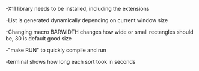 -X11 library needs to be installed, including the extensions

-List is generated dynamically depending on current window size

-Changing macro BARWIDTH changes how wide or small rectangles should be, 30 is default good size

-"make RUN" to quickly compile and run

-terminal shows how long each sort took in seconds

